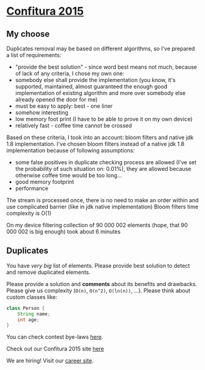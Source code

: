 # [Confitura 2015](http://tech.viacom.com/warsawsdc/confitura2015/)

## My choose

Duplicates removal may be based on different algorithms, so I've prepared a list of requirements:
- "provide the best solution" - since word best means not much, because of lack of any criteria, I chose my own one:
 - somebody else shall provide the implementation (you know, it's supported, maintained, almost guaranteed the enough good implementation of
   existing algorithm and more over somebody else already opened the door for me)
 - must be easy to apply: best - one liner
 - somehow interesting
 - low memory foot print (I have to be able to prove it on my own device)
 - relatively fast - coffee time cannot be crossed

Based on these criteria, I took into an account: bloom filters and native jdk 1.8 implementation.
I've chosen bloom filters instead of a native jdk 1.8 implementation because of following assumptions:
- some false positives in duplicate checking process are allowed (I've set the probability of such situation on: 0.01%),
  they are allowed because otherwise coffee time would be too long...
- good memory footprint
- performance

The stream is processed once, there is no need to make an order within and use complicated barrier (like in jdk native implementation)
Bloom filters time complexity is O(1)

On my device filtering collection of 90 000 002 elements (hope, that 90 000 002 is big enough) took about 6 minutes


## Duplicates

You have *very big* list of elements. Please provide best solution to detect and remove duplicated elements.

Please provide a solution and **comments** about its benefits and drawbacks. Please give us complexity (`O(n)`, `O(n^2)`, `O(ln(n))`, ...). Please think about custom classes like:

```java
class Person {
    String name;
    int age;
}
```

You can check contest bye-laws [here](http://tech.viacom.com/warsawsdc/confitura2015/Regulamin_konkurs_Viacom_programmer_adventure_2015.pdf).

Check out our Confitura 2015 site [here](http://tech.viacom.com/warsawsdc/confitura2015/)

We are hiring! Visit our [career site](http://tech.viacom.com/careers/).
